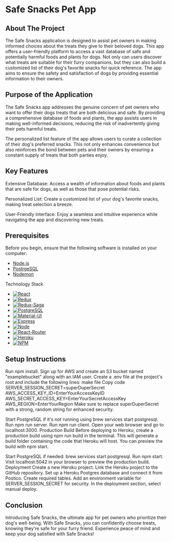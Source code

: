 # Safe Snacks Pet App

## About The Project
The Safe Snacks application is designed to assist pet owners in making informed choices about the treats they give to their beloved dogs. This app offers a user-friendly platform to access a vast database of safe and potentially harmful foods and plants for dogs. Not only can users discover what treats are suitable for their furry companions, but they can also build a customized list of their dog's favorite snacks for quick reference. The app aims to ensure the safety and satisfaction of dogs by providing essential information to their owners.

## Purpose of the Application
The Safe Snacks app addresses the genuine concern of pet owners who want to offer their dogs treats that are both delicious and safe. By providing a comprehensive database of foods and plants, the app assists users in making well-informed decisions, reducing the risk of inadvertently giving their pets harmful treats.

The personalized list feature of the app allows users to curate a collection of their dog's preferred snacks. This not only enhances convenience but also reinforces the bond between pets and their owners by ensuring a constant supply of treats that both parties enjoy.

## Key Features
Extensive Database: Access a wealth of information about foods and plants that are safe for dogs, as well as those that pose potential risks.

Personalized List: Create a customized list of your dog's favorite snacks, making treat selection a breeze.

User-Friendly Interface: Enjoy a seamless and intuitive experience while navigating the app and discovering new treats.

## Prerequisites
Before you begin, ensure that the following software is installed on your computer:


- [Node.js](https://nodejs.org/en/)
- [PostrgeSQL](https://www.postgresql.org/)
- [Nodemon](https://nodemon.io/)



Technology Stack
- [![React][react.js]][react-url]
- [![Redux][redux.js]][redux-url]
- [![Redux-Saga][redux-saga.js]][redux-saga-url]
- [![PostgreSQL][postgresql]][postgresql-url]
- [![Material-UI][material-ui]][material-ui-url]
- [![Express][express.js]][express-url]
- [![Node][node.js]][node-url]
- [![React-Router][react-router]][react-router-url]
- [![Heroku][heroku]][heroku-url]
- [![NPM][npm]][npm-url]

  
## Setup Instructions
Run npm install.
Sign up for AWS and create an S3 bucket named "examplebucket" along with an IAM user.
Create a .env file at the project's root and include the following lines:
make file
Copy code
SERVER_SESSION_SECRET=superDuperSecret
AWS_ACCESS_KEY_ID=EnterYourAccessKeyID
AWS_SECRET_ACCESS_KEY=EnterYourSecretAccessKey
AWS_REGION=EnterYourRegion
Make sure to replace superDuperSecret with a strong, random string for enhanced security.

Start PostgreSQL if it's not running using brew services start postgresql.
Run npm run server.
Run npm run client.
Open your web browser and go to localhost:3000.
Production Build
Before deploying to Heroku, create a production build using npm run build in the terminal. This will generate a build folder containing the code that Heroku will host. You can preview the build with npm start.

Start PostgreSQL if needed: brew services start postgresql.
Run npm start.
Visit localhost:5042 in your browser to preview the production build.
Deployment
Create a new Heroku project.
Link the Heroku project to the GitHub repository.
Set up a Heroku Postgres database and connect it from Postico.
Create required tables.
Add an environment variable for SERVER_SESSION_SECRET for security.
In the deployment section, select manual deploy.

## Conclusion
Introducing Safe Snacks, the ultimate app for pet owners who prioritize their dog's well-being. With Safe Snacks, you can confidently choose treats, knowing they're safe for your furry friend. Experience peace of mind and keep your dog satisfied with Safe Snacks!



<!-- MARKDOWN LINKS & IMAGES -->
<!-- https://www.markdownguide.org/basic-syntax/#reference-style-links -->


[react.js]: https://img.shields.io/badge/React-20232A?style=for-the-badge&logo=react&logoColor=61DAFB
[react-url]: https://reactjs.org/
[redux.js]: https://img.shields.io/badge/Redux-593D88?style=for-the-badge&logo=redux&logoColor=white
[redux-url]: https://redux.js.org/
[postgresql]: https://img.shields.io/badge/PostgreSQL-316192?style=for-the-badge&logo=postgresql&logoColor=white
[postgresql-url]: https://www.postgresql.org/
[redux-saga.js]: https://img.shields.io/badge/Redux%20saga-86D46B?style=for-the-badge&logo=redux%20saga&logoColor=999999
[redux-saga-url]: https://redux-saga.js.org/
[material-ui]: https://img.shields.io/badge/Material%20UI-007FFF?style=for-the-badge&logo=mui&logoColor=white
[material-ui-url]: https://mui.com/
[heroku]: https://img.shields.io/badge/Heroku-430098?style=for-the-badge&logo=heroku&logoColor=white
[heroku-url]: https://heroku.com
[node.js]: https://img.shields.io/badge/Node.js-339933?style=for-the-badge&logo=nodedotjs&logoColor=white
[node-url]: https://nodejs.org/en/
[express.js]: https://img.shields.io/badge/Express.js-000000?style=for-the-badge&logo=express&logoColor=white
[express-url]: https://expressjs.com/
[npm]: https://img.shields.io/badge/npm-CB3837?style=for-the-badge&logo=npm&logoColor=white
[npm-url]: https://www.npmjs.com
[react-router]: https://img.shields.io/badge/React_Router-CA4245?style=for-the-badge&logo=react-router&logoColor=white
[react-router-url]: https://react-router.js.org/
